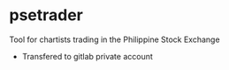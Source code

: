 # psetrader
Tool for chartists trading in the Philippine Stock Exchange

- Transfered to gitlab private account
